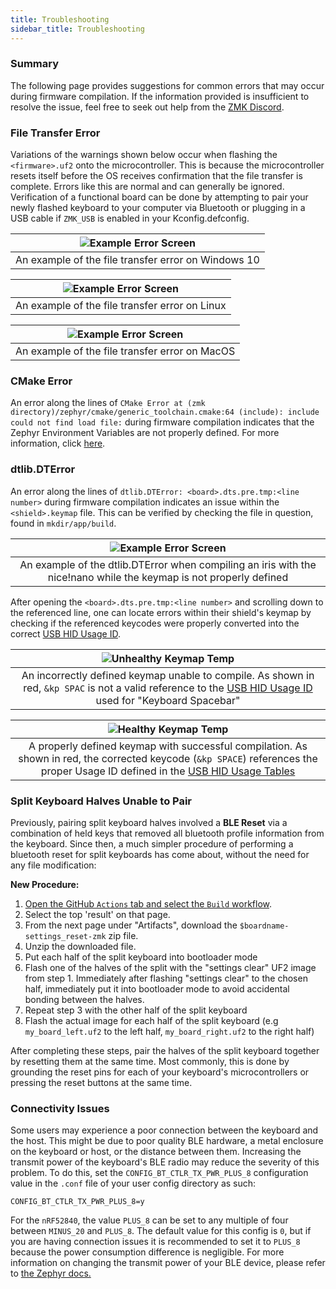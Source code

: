 ```yaml
---
title: Troubleshooting
sidebar_title: Troubleshooting
---
```


### Summary

The following page provides suggestions for common errors that may occur during firmware compilation. If the information provided is insufficient to resolve the issue, feel free to seek out help from the [ZMK Discord](https://zmk.dev/community/discord/invite).

### File Transfer Error

Variations of the warnings shown below occur when flashing the `<firmware>.uf2` onto the microcontroller. This is because the microcontroller resets itself before the OS receives confirmation that the file transfer is complete. Errors like this are normal and can generally be ignored. Verification of a functional board can be done by attempting to pair your newly flashed keyboard to your computer via Bluetooth or plugging in a USB cable if `ZMK_USB` is enabled in your Kconfig.defconfig.

| ![Example Error Screen](../docs/assets/troubleshooting/filetransfer/windows.png) |
| :------------------------------------------------------------------------------: |
|               An example of the file transfer error on Windows 10                |

| ![Example Error Screen](../docs/assets/troubleshooting/filetransfer/linux.png) |
| :----------------------------------------------------------------------------: |
|                 An example of the file transfer error on Linux                 |

| ![Example Error Screen](../docs/assets/troubleshooting/filetransfer/mac.png) |
| :--------------------------------------------------------------------------: |
|                An example of the file transfer error on MacOS                |

### CMake Error

An error along the lines of `CMake Error at (zmk directory)/zephyr/cmake/generic_toolchain.cmake:64 (include): include could not find load file:` during firmware compilation indicates that the Zephyr Environment Variables are not properly defined.
For more information, click [here](../docs/development/setup.md#environment-variables).

### dtlib.DTError

An error along the lines of `dtlib.DTError: <board>.dts.pre.tmp:<line number>` during firmware compilation indicates an issue within the `<shield>.keymap` file.
This can be verified by checking the file in question, found in `mkdir/app/build`.

|                  ![Example Error Screen](../docs/assets/troubleshooting/keymaps/errorscreen.png)                   |
| :----------------------------------------------------------------------------------------------------------------: |
| An example of the dtlib.DTError when compiling an iris with the nice!nano while the keymap is not properly defined |

After opening the `<board>.dts.pre.tmp:<line number>` and scrolling down to the referenced line, one can locate errors within their shield's keymap by checking if the referenced keycodes were properly converted into the correct [USB HID Usage ID](https://www.usb.org/document-library/hid-usage-tables-12).

|                                                                   ![Unhealthy Keymap Temp](../docs/assets/troubleshooting/keymaps/unhealthyEDIT.png)                                                                   |
| :--------------------------------------------------------------------------------------------------------------------------------------------------------------------------------------------------------------------: |
| An incorrectly defined keymap unable to compile. As shown in red, `&kp SPAC` is not a valid reference to the [USB HID Usage ID](https://www.usb.org/document-library/hid-usage-tables-12) used for "Keyboard Spacebar" |

|                                                                               ![Healthy Keymap Temp](../docs/assets/troubleshooting/keymaps/healthyEDIT.png)                                                                               |
| :----------------------------------------------------------------------------------------------------------------------------------------------------------------------------------------------------------------------------------------: |
| A properly defined keymap with successful compilation. As shown in red, the corrected keycode (`&kp SPACE`) references the proper Usage ID defined in the [USB HID Usage Tables](https://www.usb.org/document-library/hid-usage-tables-12) |

### Split Keyboard Halves Unable to Pair

Previously, pairing split keyboard halves involved a **BLE Reset** via a combination of held keys that removed all bluetooth profile information from the keyboard.
Since then, a much simpler procedure of performing a bluetooth reset for split keyboards has come about, without the need for any file modification:

**New Procedure:**

1. [Open the GitHub `Actions` tab and select the `Build` workflow](https://github.com/zmkfirmware/zmk/actions?query=workflow%3ABuild+branch%3Amain+event%3Apush).
1. Select the top 'result' on that page.
1. From the next page under "Artifacts", download the `$boardname-settings_reset-zmk` zip file.
1. Unzip the downloaded file.
1. Put each half of the split keyboard into bootloader mode
1. Flash one of the halves of the split with the "settings clear" UF2 image from step 1. Immediately after flashing "settings clear" to the chosen half, immediately put it into bootloader mode
   to avoid accidental bonding between the halves.
1. Repeat step 3 with the other half of the split keyboard
1. Flash the actual image for each half of the split keyboard (e.g `my_board_left.uf2` to the left half, `my_board_right.uf2` to the right half)

After completing these steps, pair the halves of the split keyboard together by resetting them at the same time. Most commonly, this is done by grounding the reset pins
for each of your keyboard's microcontrollers or pressing the reset buttons at the same time.

### Connectivity Issues

Some users may experience a poor connection between the keyboard and the host. This might be due to poor quality BLE hardware, a metal enclosure on the keyboard or host, or the distance between them. Increasing the transmit power of the keyboard's BLE radio may reduce the severity of this problem. To do this, set the `CONFIG_BT_CTLR_TX_PWR_PLUS_8` configuration value in the `.conf` file of your user config directory as such:

```
CONFIG_BT_CTLR_TX_PWR_PLUS_8=y
```

For the `nRF52840`, the value `PLUS_8` can be set to any multiple of four between `MINUS_20` and `PLUS_8`. The default value for this config is `0`, but if you are having connection issues it is recommended to set it to `PLUS_8` because the power consumption difference is negligible. For more information on changing the transmit power of your BLE device, please refer to [the Zephyr docs.](https://docs.zephyrproject.org/latest/reference/kconfig/CONFIG_BT_CTLR_TX_PWR_PLUS_8.html)
